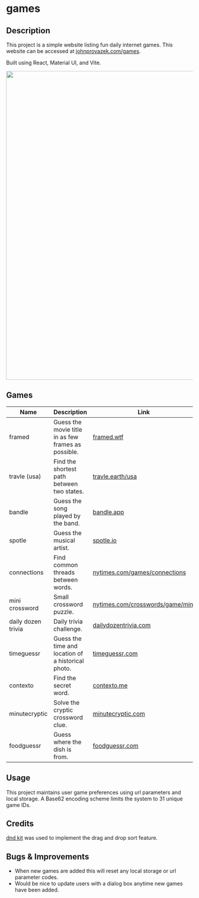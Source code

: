 # games

## Description

This project is a simple website listing fun daily internet games. This website can be accessed at
[johnprovazek.com/games](https://www.johnprovazek.com/games).

Built using React, Material UI, and Vite.

<div align="center">
  <picture>
    <img src="https://repository-images.githubusercontent.com/896580628/4afe8f08-e629-4945-a3b2-938cc34d082c" width="830px">
  </picture>
</div>

## Games

| Name               | Description                                         | Link                                                                             |
| ------------------ | --------------------------------------------------- | -------------------------------------------------------------------------------- |
| framed             | Guess the movie title in as few frames as possible. | [framed.wtf](https://framed.wtf/)                                                |
| travle (usa)       | Find the shortest path between two states.          | [travle.earth/usa](https://travle.earth/usa)                                     |
| bandle             | Guess the song played by the band.                  | [bandle.app](https://bandle.app/)                                                |
| spotle             | Guess the musical artist.                           | [spotle.io](https://spotle.io/)                                                  |
| connections        | Find common threads between words.                  | [nytimes.com/games/connections](https://www.nytimes.com/games/connections)       |
| mini crossword     | Small crossword puzzle.                             | [nytimes.com/crosswords/game/mini](https://www.nytimes.com/crosswords/game/mini) |
| daily dozen trivia | Daily trivia challenge.                             | [dailydozentrivia.com](https://dailydozentrivia.com/)                            |
| timeguessr         | Guess the time and location of a historical photo.  | [timeguessr.com](https://timeguessr.com/)                                        |
| contexto           | Find the secret word.                               | [contexto.me](https://contexto.me/)                                              |
| minutecryptic      | Solve the cryptic crossword clue.                   | [minutecryptic.com](https://www.minutecryptic.com/)                              |
| foodguessr         | Guess where the dish is from.                       | [foodguessr.com](https://www.foodguessr.com)                                     |

## Usage

This project maintains user game preferences using url parameters and local storage. A Base62 encoding scheme limits the system to 31 unique game IDs.

## Credits

[dnd kit](https://dndkit.com/) was used to implement the drag and drop sort feature.

## Bugs & Improvements

- When new games are added this will reset any local storage or url parameter codes.
- Would be nice to update users with a dialog box anytime new games have been added.
